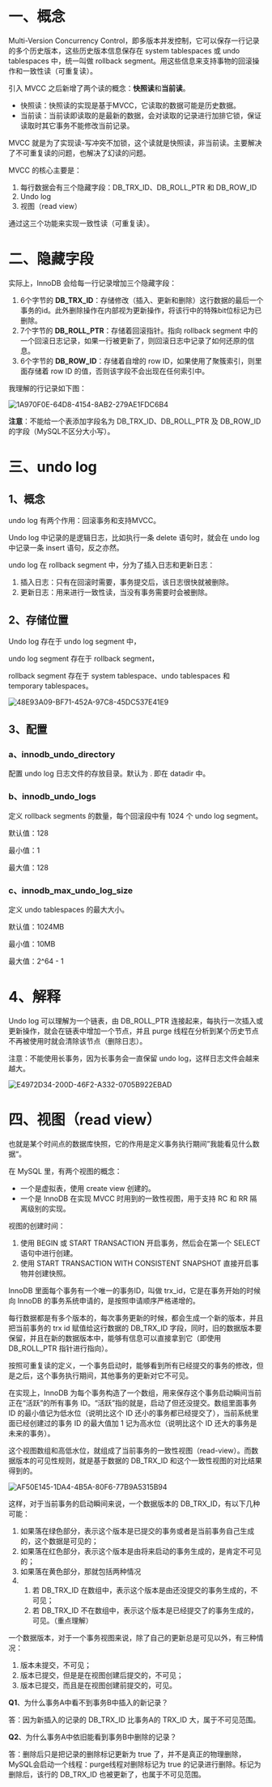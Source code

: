 # 一、概念

Multi-Version Concurrency Control，即多版本并发控制，它可以保存一行记录的多个历史版本，这些历史版本信息保存在 system tablespaces 或 undo tablespaces 中，统一叫做 rollback segment。用这些信息来支持事物的回滚操作和一致性读（可重复读）。

引入 MVCC 之后新增了两个读的概念：**快照读**和**当前读**。

- 快照读：快照读的实现是基于MVCC，它读取的数据可能是历史数据。
- 当前读：当前读即读取的是最新的数据，会对读取的记录进行加排它锁，保证读取时其它事务不能修改当前记录。

MVCC 就是为了实现读-写冲突不加锁，这个读就是快照读，非当前读。主要解决了不可重复读的问题，也解决了幻读的问题。

MVCC 的核心主要是：

1. 每行数据会有三个隐藏字段：DB_TRX_ID、DB_ROLL_PTR 和 DB_ROW_ID
2. Undo log
3. 视图（read view）

通过这三个功能来实现一致性读（可重复读）。

# 二、隐藏字段

实际上，InnoDB 会给每一行记录增加三个隐藏字段：

1. 6个字节的 **DB_TRX_ID**：存储修改（插入、更新和删除）这行数据的最后一个事务的id。此外删除操作在内部视为更新操作，将该行中的特殊bit位标记为已删除。
2. 7个字节的 **DB_ROLL_PTR**：存储着回滚指针。指向 rollback segment 中的一个回滚日志记录，如果一行被更新了，则回滚日志中记录了如何还原的信息。
3. 6个字节的 **DB_ROW_ID**：存储着自增的 row ID，如果使用了聚簇索引，则里面存储着 row ID 的值，否则该字段不会出现在任何索引中。

我理解的行记录如下图：

![1A970F0E-64D8-4154-8AB2-279AE1FDC6B4](http://snail-resources.oss-cn-beijing.aliyuncs.com/1623843014.3690763uOw72aAVb.png)

**注意**：不能给一个表添加字段名为 DB_TRX_ID、DB_ROLL_PTR 及 DB_ROW_ID 的字段（MySQL不区分大小写）。

# 三、undo log

## 1、概念

undo log 有两个作用：回滚事务和支持MVCC。

Undo log 中记录的是逻辑日志，比如执行一条 delete 语句时，就会在 undo log 中记录一条 insert 语句，反之亦然。

undo log 在 rollback segment 中，分为了插入日志和更新日志：

1. 插入日志：只有在回滚时需要，事务提交后，该日志很快就被删除。
2. 更新日志：用来进行一致性读，当没有事务需要时会被删除。

## 2、存储位置

Undo log 存在于 undo log segment 中，

undo log segment 存在于 rollback segment，

rollback segment 存在于 system tablespace、undo tablespaces 和 temporary tablespaces。

![48E93A09-BF71-452A-97C8-45DC537E41E9](http://snail-resources.oss-cn-beijing.aliyuncs.com/1623843045.575447wS7b81ifPy.png)

## 3、配置

### a、**innodb_undo_directory**

配置 undo log 日志文件的存放目录。默认为 . 即在 datadir 中。

### b、**innodb_undo_logs**

定义 rollback segments 的数量，每个回滚段中有 1024 个 undo log segment。

默认值：128

最小值：1

最大值：128

### c、**innodb_max_undo_log_size**

定义 undo tablespaces 的最大大小。

默认值：1024MB

最小值：10MB

最大值：2^64 - 1

# 4、解释

Undo log 可以理解为一个链表，由 DB_ROLL_PTR 连接起来，每执行一次插入或更新操作，就会在链表中增加一个节点，并且 purge 线程在分析到某个历史节点不再被使用时就会清除该节点（删除日志）。

注意：不能使用长事务，因为长事务会一直保留 undo log，这样日志文件会越来越大。

![E4972D34-200D-46F2-A332-0705B922EBAD](http://snail-resources.oss-cn-beijing.aliyuncs.com/1623843085.233679XmOR9Ct2Bk.png)

# 四、视图（read view）

也就是某个时间点的数据库快照，它的作用是定义事务执行期间”我能看见什么数据“。

在 MySQL 里，有两个视图的概念：

- 一个是虚拟表，使用 create view 创建的。
- 一个是 InnoDB 在实现 MVCC 时用到的一致性视图，用于支持 RC 和 RR 隔离级别的实现。

视图的创建时间：

1. 使用 BEGIN 或 START TRANSACTION 开启事务，然后会在第一个 SELECT 语句中进行创建。
2. 使用 START TRANSACTION WITH CONSISTENT SNAPSHOT 直接开启事物并创建快照。

InnoDB 里面每个事务有一个唯一的事务ID，叫做 trx_id，它是在事务开始的时候向 InnoDB 的事务系统申请的，是按照申请顺序严格递增的。

每行数据都是有多个版本的，每次事务更新的时候，都会生成一个新的版本，并且把当前事务的 trx id 赋值给这行数据的 DB_TRX_ID 字段，同时，旧的数据版本要保留，并且在新的数据版本中，能够有信息可以直接拿到它（即使用 DB_ROLL_PTR 指针进行指向）。

按照可重复读的定义，一个事务启动时，能够看到所有已经提交的事务的修改，但是之后，这个事务执行期间，其他事务的更新对它不可见。

在实现上，InnoDB 为每个事务构造了一个数组，用来保存这个事务启动瞬间当前正在“活跃”的所有事务 ID。“活跃”指的就是，启动了但还没提交。数组里面事务 ID 的最小值记为低水位（说明比这个 ID 还小的事务都已经提交了），当前系统里面已经创建过的事务 ID 的最大值加 1 记为高水位（说明比这个 ID 还大的事务是未来的事务）。

这个视图数组和高低水位，就组成了当前事务的一致性视图（read-view）。而数据版本的可见性规则，就是基于数据的 DB_TRX_ID 和这个一致性视图的对比结果得到的。

![AF50E145-1DA4-4B5A-80F6-77B9A5315B94](http://snail-resources.oss-cn-beijing.aliyuncs.com/1623843103.150505y92kQGJR1e.png)

这样，对于当前事务的启动瞬间来说，一个数据版本的 DB_TRX_ID，有以下几种可能：

1. 如果落在绿色部分，表示这个版本是已提交的事务或者是当前事务自己生成的，这个数据是可见的；
2. 如果落在红色部分，表示这个版本是由将来启动的事务生成的，是肯定不可见的；
3. 如果落在黄色部分，那就包括两种情况
4. 1. 若 DB_TRX_ID 在数组中，表示这个版本是由还没提交的事务生成的，不可见；
    2. 若 DB_TRX_ID 不在数组中，表示这个版本是已经提交了的事务生成的，可见。（重点理解）

一个数据版本，对于一个事务视图来说，除了自己的更新总是可见以外，有三种情况：

1. 版本未提交，不可见；
2. 版本已提交，但是是在视图创建后提交的，不可见；
3. 版本已提交，而且是在视图创建前提交的，可见。



**Q1**、为什么事务A中看不到事务B中插入的新记录？

答：因为新插入的记录的 DB_TRX_ID 比事务A的 TRX_ID 大，属于不可见范围。

**Q2**、为什么事务A中依旧能看到事务B中删除的记录？

答：删除后只是把记录的删除标记更新为 true 了，并不是真正的物理删除，MySQL会启动一个线程：purge线程对删除标记为 true 的记录进行删除。标记为删除后，该行的 DB_TRX_ID 也被更新了，也属于不可见范围。



